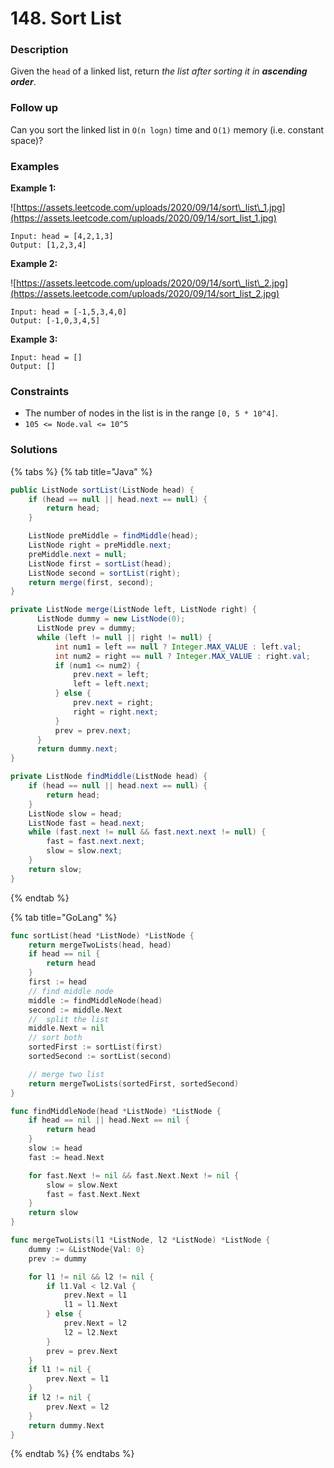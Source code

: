 # 148. Sort List

### Description

Given the `head` of a linked list, return _the list after sorting it in **ascending order**_.

### **Follow up**

Can you sort the linked list in `O(n logn)` time and `O(1)` memory \(i.e. constant space\)?

### Examples

**Example 1:**

![https://assets.leetcode.com/uploads/2020/09/14/sort\_list\_1.jpg](https://assets.leetcode.com/uploads/2020/09/14/sort_list_1.jpg)

```text
Input: head = [4,2,1,3]
Output: [1,2,3,4]

```

**Example 2:**

![https://assets.leetcode.com/uploads/2020/09/14/sort\_list\_2.jpg](https://assets.leetcode.com/uploads/2020/09/14/sort_list_2.jpg)

```text
Input: head = [-1,5,3,4,0]
Output: [-1,0,3,4,5]

```

**Example 3:**

```text
Input: head = []
Output: []

```

### **Constraints**

* The number of nodes in the list is in the range `[0, 5 * 10^4]`.
* `105 <= Node.val <= 10^5`

### Solutions

{% tabs %}
{% tab title="Java" %}
```java
public ListNode sortList(ListNode head) {
    if (head == null || head.next == null) {
        return head;
    }

    ListNode preMiddle = findMiddle(head);
    ListNode right = preMiddle.next;
    preMiddle.next = null;
    ListNode first = sortList(head);
    ListNode second = sortList(right);
    return merge(first, second);
}

private ListNode merge(ListNode left, ListNode right) {
	  ListNode dummy = new ListNode(0);
	  ListNode prev = dummy;
	  while (left != null || right != null) {
	      int num1 = left == null ? Integer.MAX_VALUE : left.val;
	      int num2 = right == null ? Integer.MAX_VALUE : right.val;
	      if (num1 <= num2) {
	          prev.next = left;
	          left = left.next;
	      } else {
	          prev.next = right;
	          right = right.next;
	      }
	      prev = prev.next;
	  }
	  return dummy.next;
}

private ListNode findMiddle(ListNode head) {
    if (head == null || head.next == null) {
        return head;
    }
    ListNode slow = head;
    ListNode fast = head.next;
    while (fast.next != null && fast.next.next != null) {
        fast = fast.next.next;
        slow = slow.next;
    }
    return slow;
}
```
{% endtab %}

{% tab title="GoLang" %}
```go
func sortList(head *ListNode) *ListNode {
    return mergeTwoLists(head, head)
	if head == nil {
		return head
	}
	first := head
	// find middle node
	middle := findMiddleNode(head)
	second := middle.Next
	//  split the list
	middle.Next = nil
	// sort both
	sortedFirst := sortList(first)
	sortedSecond := sortList(second)

	// merge two list
	return mergeTwoLists(sortedFirst, sortedSecond)
}

func findMiddleNode(head *ListNode) *ListNode {
	if head == nil || head.Next == nil {
		return head
	}
	slow := head
	fast := head.Next

	for fast.Next != nil && fast.Next.Next != nil {
		slow = slow.Next
		fast = fast.Next.Next
	}
	return slow
}

func mergeTwoLists(l1 *ListNode, l2 *ListNode) *ListNode {
	dummy := &ListNode{Val: 0}
	prev := dummy

	for l1 != nil && l2 != nil {
		if l1.Val < l2.Val {
			prev.Next = l1
			l1 = l1.Next
		} else {
			prev.Next = l2
			l2 = l2.Next
		}
		prev = prev.Next
	}
	if l1 != nil {
		prev.Next = l1
	}
	if l2 != nil {
		prev.Next = l2
	}
	return dummy.Next
}
```
{% endtab %}
{% endtabs %}

